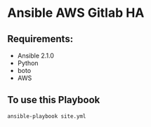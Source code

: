 # Ansible AWS Gitlab HA

## Requirements:

 - Ansible 2.1.0
 - Python
 - boto
 - AWS

## To use this Playbook

 ```shell
ansible-playbook site.yml
```
